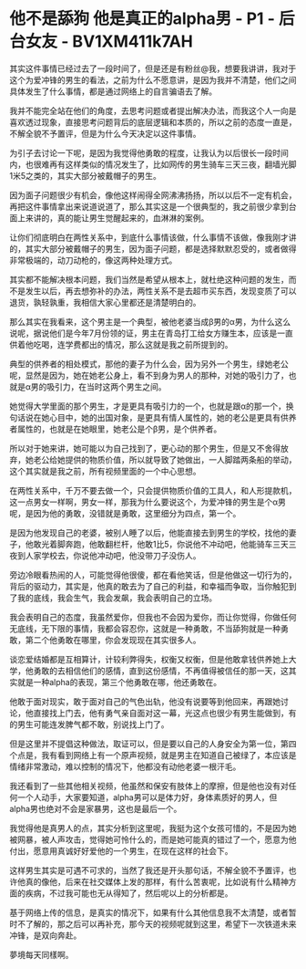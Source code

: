 # 他不是舔狗 他是真正的alpha男 - P1 - 后台女友 - BV1XM411k7AH

其实这件事情已经过去了一段时间了，但是还是有粉丝@我，想要我讲讲，我对于这个为爱冲锋的男生的看法，之前为什么不愿意讲，是因为我并不清楚，他们之间具体发生了什么事情，都是通过网络上的自言骗语去了解。

我并不能完全站在他们的角度，去思考问题或者提出解决办法，而我这个人一向是喜欢透过现象，直接思考问题背后的底层逻辑和本质的，所以之前的态度一直是，不解全貌不予置评，但是为什么今天决定以这件事情。

为引子去讨论一下呢，是因为我觉得他勇敢的程度，让我认为以后很长一段时间内，也很难再有这样类似的情况发生了，比如网传的男生骑车三天三夜，翻墙光脚1米5之类的，其实大部分被戴帽子的男生。

因为面子问题很少有机会，像他这样闹得全网沸沸扬扬，所以以后不一定有机会，再把这件事情拿出来说道说道了，那么其实这是一个很典型的，我之前很少拿到台面上来讲的，真的能让男生觉醒起来的，血淋淋的案例。

让你们彻底明白在两性关系中，到底什么事情该做，什么事情不该做，像我刚才讲的，其实大部分被戴帽子的男生，因为面子问题，都是选择默默忍受的，或者做得非常极端的，动刀动枪的，像这两种处理方式。

其实都不能解决根本问题，我们当然是希望从根本上，就杜绝这种问题的发生，而不是发生以后，再去想弥补的办法，两性关系不是去超市买东西，发现变质了可以退货，孰轻孰重，我相信大家心里都还是清楚明白的。

那么其实在我看来，这个男主是一个典型，被他老婆当成β男的α男，为什么这么说呢，据说他们是今年7月份领的证，男主在青岛打工给女方赚生本，应该是一直供着他吃喝，连学费都出的情况，那么这就是我之前所提到的。

典型的供养者的相处模式，那他的妻子为什么会，因为另外一个男生，绿她老公呢，显然是因为，她在她老公身上，看不到身为男人的那种，对她的吸引力了，也就是α男的吸引力，在当时这两个男生之间。

她觉得大学里面的那个男生，才是更具有吸引力的一个，也就是跟α的那一个，换句话说在她心目中，她的出国对象，是更具有情人属性的，她的老公是更具有供养者属性的，也就是在她眼里，她老公是个β男，是个供养者。

所以对于她来讲，她可能以为自己找到了，更心动的那个男生，但是又不舍得放弃，她老公给她提供的物质价值，所以就导致了她做出，一人脚踏两条船的举动，这个其实就是我之前，所有视频里面的一个中心思想。

在两性关系中，千万不要去做一个，只会提供物质价值的工具人，和人形提款机，这一点男女一样啊，男女一样，那我为什么要说这个，为爱冲锋的男生是个α男呢，是因为他的勇敢，没错就是勇敢，这里细分为四点，第一个。

是因为他发现自己的老婆，被别人睡了以后，他能直接去到男生的学校，找他的妻子，他敢光着脚奔跑，他敢翻栏杆，他敢1比5，你说他不冲动吧，他能骑车三天三夜到人家学校去，你说他冲动吧，他没带刀子没伤人。

旁边冷眼看热闹的人，可能觉得他很傻，都在看他笑话，但是他做这一切行为的，背后的驱动力，其实是，他真的敢去为了自己的利益，和幸福而争取，当你触犯到了我的底线，我会生气，我会发飙，我会表明自己的立场。

我会表明自己的态度，我虽然爱你，但我也不会因为爱你，而让你觉得，你做任何无底线，无下限的事情，我都会容忍你，这就是一种勇敢，不当舔狗就是一种勇敢，第二个他勇敢在哪里，你会发现现在其实很多人。

谈恋爱结婚都是互相算计，计较利弊得失，权衡又权衡，但是他敢拿钱供养她上大学，他勇敢的去相信他们的感情，直到这份感情，不再值得被信任的那一天，这其实就是一种alpha的表现，第三个他勇敢在哪，他还勇敢在。

他敢于面对现实，敢于面对自己的气色出轨，他没有说要等到他回来，再跟她讨论，他直接找上门去，他有勇气亲自面对这一幕，光这点也很少有男生能做到，有的男生可能连发脾气都不敢，别说找上门了。

但是这里并不提倡这种做法，取证可以，但是要以自己的人身安全为第一位，第四个点是，我有看到网络上有一个原声视频，就是男主在知道自己被绿了，本应该是情绪非常激动，难以控制的情况下，他都没有动他老婆一根汗毛。

我还看到了一些其他相关视频，他虽然和保安有肢体上的摩擦，但是他也没有对任何一个人动手，大家要知道，alpha男可以是体力好，身体素质好的男人，但alpha男也绝对不会是家暴男，这也是最后一个。

我觉得他是真男人的点，其实分析到这里呢，我挺为这个女孩可惜的，不是因为她被网暴，被人声攻击，觉得她可怜什么的，而是她可能真的错过了一个，愿意为他付出，愿意用真诚好好爱他的一个男生，在现在这样的社会下。

这样男生其实是可遇不可求的，当然了我还是开头那句话，不解全貌不予置评，也许他真的像他，后来在社交媒体上发的那样，有什么苦衷呢，比如说有什么精神方面的疾病，不过我可能也无从得知了，然后呢以上的分析都是。

基于网络上传的信息，是真实的情况下，如果有什么其他信息我不太清楚，或者暂时不了解的，那之后可以再补充，那今天的视频呢就到这里，希望下一次铁道未来冲锋，是双向奔赴。

夢境每天同樣啊。